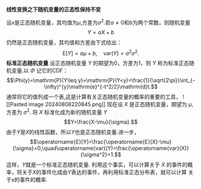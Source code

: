 **线性变换之下随机变量的正态性保持不变**

设$x$是正态随机变量，其均值为$\mu$,方差为$\sigma^2.$若$a\neq0$和$b$为两个常数，则随机变量
$$Y=aX+b$$
仍然是正态随机变量，其均值和方差由下式给出：
$$\mathrm{E}[Y]=a\mu+b,\quad\mathrm{var}(Y)=a^2\sigma^2.$$
**标准正态随机变量**
设正态随机变量 $Y$ 的期望为0，方差为1，则 $Y$ 称为标准正态随机变量.以 $\Phi$ 记它的CDF：
$$\Phi(y)=\mathrm{P}(Y\leq y)=\mathrm{P}(Y<y)=\frac{1}{\sqrt{2\pi}}\int_{-\infty}^{y}\mathrm{e}^{-t^2/2}\mathrm{d}t.$$
通常将它的值列成一个表,这是计算有关正态随机变量的概率的重要的工具，
![[Pasted image 20240808220845.png]]
现在设 $X$ 是正态随机变量，期望为 $\mu$,方差为 $\sigma^2.$ 将 $X$ 标准化成为新的随机变量 $Y$
$$Y=\frac{X-\mu}{\sigma}.$$
由于$Y$是$X$的线性函数，所以$Y$也是正态随机变量.进一步，
$$\operatorname{E}[Y]=\frac{\operatorname{E}[X]-\mu}{\sigma}=0,\quad\operatorname{var}(Y)=\frac{\operatorname{var}(X)}{\sigma^2}=1.$$
这样，$Y$就是一个标准正态随机变量. 利用这个事实，可以计算关于 $X$ 的事件的概率，将关于$X$的事件化成由$Y$表达的事件，再利用标准正态分布表，就可以计算 关于$x$的事件的概率.